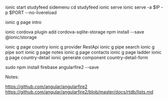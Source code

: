 


ionic start studyfeed sidemenu
cd studyfeed
ionic serve
ionic serve -a $IP -p $PORT --no-livereload


ionic g page intro

ionic cordova plugin add cordova-sqlite-storage
npm install --save @ionic/storage

ionic g page country
ionic g provider RestApi
ionic g pipe search
ionic g pipe sort
ionic g page notes
ionic g page contacts
ionic g page ladder
ionic g page country-detail
ionic generate component country-detail-form

sudo npm install firebase angularfire2 --save



Notes:

https://github.com/angular/angularfire2
https://github.com/angular/angularfire2/blob/master/docs/rtdb/lists.md